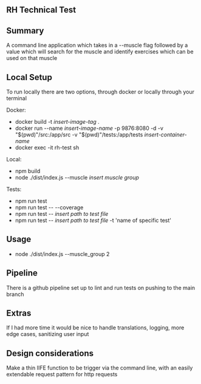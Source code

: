 ## RH Technical Test
## Summary
A command line application which takes in a --muscle flag followed by a value which will search for the muscle and identify exercises which can be used on that muscle

## Local Setup
To run locally there are two options, through docker or locally through your terminal

Docker:
- docker build -t *insert-image-tag* .
- docker run --name *insert-image-name* -p 9876:8080 -d -v "$(pwd)"/src:/app/src -v "$(pwd)"/tests:/app/tests  *insert-container-name* 
- docker exec -it rh-test sh

Local:
- npm build
- node ./dist/index.js --muscle *insert muscle group*

Tests:

- npm run test
- npm run test -- --coverage
- npm run test -- *insert path to test file*
- npm run test -- *insert path to test file* -t 'name of specific test'

## Usage
- node ./dist/index.js --muscle_group 2

## Pipeline
There is a github pipeline set up to lint and run tests on pushing to the main branch

## Extras

If I had more time it would be nice to handle translations, logging, more edge cases, sanitizing user input

## Design considerations

Make a thin IIFE function to be trigger via the command line, with an easily extendable request pattern for http requests

